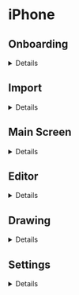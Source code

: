 # iPhone

## Onboarding

<details>

![img.png](onboarding-dark.png)
![img_1.png](onboarding-light-error.png)
</details>

## Import

<details>

+ Does allow you to invoke password manager
+ Does not automatically ask for lockbook account secret

![img_2.png](import.png)
![img_3.png](intitial-sync.png)

</details>

## Main Screen

<details>

![img_4.png](main-screen.png)
![img_5.png](main-screen-light.png)
![img_5.png](file-mods.png)
![img_6.png](rename.jpeg)
![img_6.png](new-file.png)
</details>

## Editor
<details>

![img_8.png](editor-dark.jpeg)
![img_7.png](editor-light.jpeg)
</details>

## Drawing
<details>

![img_9.png](drawing-dark.png)
![img.png](drawing-light.png)
</details>

## Settings

<details>

![img.png](settings-light.png)
![img.png](settings-dark.png)
</details>
